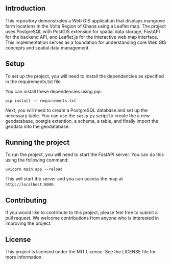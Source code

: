 ## Introduction

This repository demonstrates a Web GIS application that displays mangrove farm locations in the Volta Region of Ghana using a Leaflet map. The project uses PostgreSQL with PostGIS extension for spatial data storage, FastAPI for the backend API, and Leaflet.js for the interactive web map interface. This implementation serves as a foundation for understanding core Web GIS concepts and spatial data management.

## Setup

To set up the project, you will need to install the dependencies as specified in the requirements.txt file 

You can install these dependencies using pip:

```
pip install -r requirements.txt
```

Next, you will need to create a PostgreSQL database and set up the necessary table. You can use the `setup.py` script to create the a new geodatabase, postgis extention, a schema, a table, and finally import the geodata into the geodatabase.

## Running the project
To run the project, you will need to start the FastAPI server. You can do this using the following command:

```
uvicorn main:app --reload
```

This will start the server and you can access the map at `http://localhost:8000`.

## Contributing

If you would like to contribute to this project, please feel free to submit a pull request. We welcome contributions from anyone who is interested in improving the project.

## License

This project is licensed under the MIT License. See the LICENSE file for more information.

